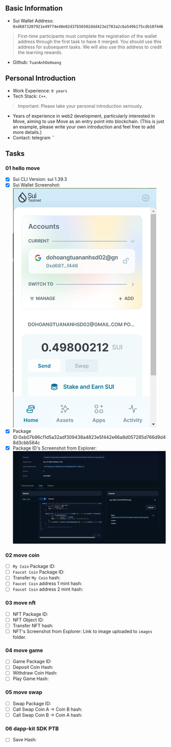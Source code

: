 ## Basic Information
- Sui Wallet Address: `0xd6873207921e49774e48e02d37b56502ddd423e2783a2c6a549b175cdb10f446`
> First-time participants must complete the registration of the wallet address through the first task to have it merged. You should use this address for subsequent tasks. We will also use this address to credit the learning rewards.
- Github: `TuanAnhDoHoang`

## Personal Introduction
- Work Experience: `0 years`
- Tech Stack: `C++`.
> Important: Please take your personal introduction seriously.
- Years of experience in web2 development, particularly interested in Move, aiming to use Move as an entry point into blockchain. (This is just an example, please write your own introduction and feel free to add more details.)
- Contact: telegram ``

## Tasks

### 01 hello move
- [x] Sui CLI Version: sui 1.39.3
- [x] Sui Wallet Screenshot: ![](images/wallet_screenshot.png)
- [x] Package ID:0xb07b96c11d5a32adf309438a4823e5f442e66a8d057285d766d9d48d3cbb564c
- [x] Package ID's Screenshot from Explorer: ![](images/sui_explorer.png)

### 02 move coin
- [ ] `My Coin` Package ID:
- [ ] `Faucet Coin` Package ID:
- [ ] Transfer `My Coin` hash:
- [ ] `Faucet Coin` address 1 mint hash:
- [ ] `Faucet Coin` address 2 mint hash:

### 03 move nft
- [ ] NFT Package ID:
- [ ] NFT Object ID:
- [ ] Transfer NFT hash:
- [ ] NFT's Screenshot from Explorer: Link to image uploaded to `images` folder.

### 04 move game
- [ ] Game Package ID:
- [ ] Deposit Coin Hash:
- [ ] Withdraw Coin Hash:
- [ ] Play Game Hash:

### 05 move swap
- [ ] Swap Package ID:
- [ ] Call Swap Coin A -> Coin B hash:
- [ ] Call Swap Coin B -> Coin A hash:

### 06 dapp-kit SDK PTB
- [ ] Save Hash:
